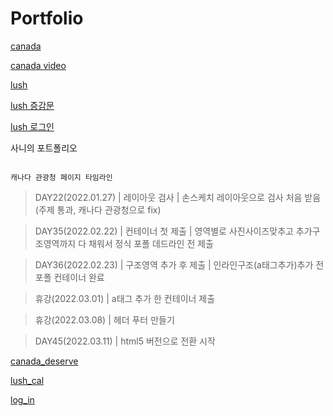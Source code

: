 # Portfolio

[canada](http://sanynote.github.io/Portfolio/canada/index.html)

[canada video](http://sanynote.github.io/Portfolio/canada/deserve.html)

[lush](http://sanynote.github.io/Portfolio/lush/index.html)

[lush 증감문](http://sanynote.github.io/Portfolio/lush/cal.html)

[lush 로그인](http://sanynote.github.io/Portfolio/lush/log_in.html)


사니의 포트폴리오
```

캐나다 관광청 페이지 타임라인
```

>DAY22(2022.01.27) | 레이아웃 검사 | 손스케치 레이아웃으로 검사 처음 받음 (주제 통과, 캐나다 관광청으로 fix)

>DAY35(2022.02.22) | 컨테이너 첫 제출 | 영역별로 사진사이즈맞추고 추가구조영역까지 다 채워서 정식 포폴 데드라인 전 제출

>DAY36(2022.02.23) | 구조영역 추가 후 제출 | 인라인구조(a태그추가)추가 전 포폴 컨테이너 완료

>휴강(2022.03.01) | a태그 추가 한 컨테이너 제출

>휴강(2022.03.08) | 헤더 푸터 만들기 

>DAY45(2022.03.11) | html5 버전으로 전환 시작


[canada_deserve](http://sanynote.github.io/Portfolio/canada/deserve.html)


[lush_cal](http://sanynote.github.io/Portfolio/lush/cal.html)


[log_in](http://sanynote.github.io/Portfolio/marry/log_in.html)
